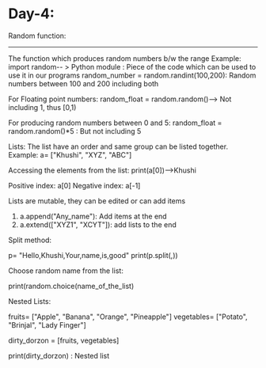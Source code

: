 # Day-4:


Random function:

---

The function which produces random numbers b/w the range
Example: import random-- > Python module : Piece of the code which can be used to use it in our programs
random_number = random.randint(100,200): Random numbers between 100 and 200 including both


For Floating point numbers:
random_float = random.random()--> Not including 1, thus [0,1)

For producing random numbers between 0 and 5:
random_float = random.random()*5 : But not including 5

Lists:
The list have an order and same group can be listed together.
Example: a= ["Khushi", "XYZ", "ABC"]

Accessing the elements from the list:
print(a[0])-->Khushi

Positive index: a[0]
Negative index: a[-1]

Lists are mutable, they can be edited or can add items 

1. a.append("Any_name"): Add items at the end
2. a.extend(["XYZ1", "XCYT"]): add lists to the end

Split method:

p= "Hello,Khushi,Your,name,is,good"
print(p.split(,))

Choose random name from the list:

print(random.choice(name_of_the_list)

Nested Lists:

fruits= ["Apple", "Banana", "Orange", "Pineapple"]
vegetables= ["Potato", "Brinjal", "Lady Finger"]

dirty_dorzon = [fruits, vegetables]

print(dirty_dorzon) : Nested list

